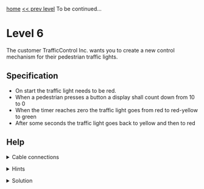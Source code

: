 [home](index) [<< prev level](level5) To be continued...

# Level 6

The customer TrafficControl Inc. wants you to create a new control mechanism for their pedestrian traffic lights.

## Specification

- On start the traffic light needs to be red.
- When a pedestrian presses a button a display shall count down from 10 to 0
- When the timer reaches zero the traffic light goes from red to red-yellow to green
- After some seconds the traffic light goes back to yellow and then to red 

## Help


<details markdown=1><summary>Cable connections</summary>
  
- MCU1-P0 -> Button1
- MCU1-P1 -> Red LED
- MCU1-X0 -> Display
- MCU1-X1 -> MCU2-X0
- MCU1-P0 -> Green LED
- MCU1-P1 -> Yellow LED
 
</details>

<p></p>

<details markdown=1><summary>Hints</summary>
  
- MCU2 should control the green and yellow LEDs when MCU1 sends an XBus signal
- MCU1 displays the countdown in a loop and then sends the signal to MCU2
- After sending the signal MCU1 waits for an XBus signal from MCU2 to switch back to red
 
</details>

<p></p>

<details markdown=1><summary>Solution</summary>

MCU1

```
start:
mov 100 p1
teq p0 100
- jmp start
mov 10 acc
loop:
sub 1
mov acc x0
slp 4
tgt acc 0
+ jmp loop
mov 1 x1
slp 4
mov 0 p1
mov x1 dat
```

MCU2

```
teq x0 1
+ mov 100 p1
+ slp 5
+ mov 0 p1
+ mov 100 p0
+ slp 30
+ mov 0 p0
+ mov 100 p1
+ slp 5
+ mov 0 p1
+ mov 0 x0
```

</details>
